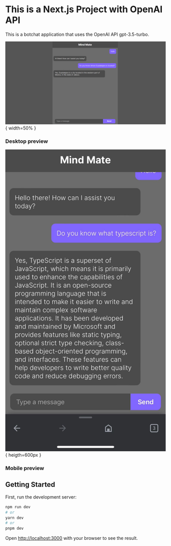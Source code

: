 # This is a Next.js Project with OpenAI API

This is a botchat application that uses the OpenAI API gpt-3.5-turbo.

![desktop preview](public/desktop-preview.png){ width=50% }
### Desktop preview

![mobile preview](public/mobile-preview.jpeg){ heigth=600px }
### Mobile preview

## Getting Started

First, run the development server:

```bash
npm run dev
# or
yarn dev
# or
pnpm dev
```

Open [http://localhost:3000](http://localhost:3000) with your browser to see the result.
